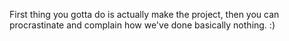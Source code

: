 First thing you gotta do is actually make the project, then you can procrastinate and complain how we've done basically nothing. :)
